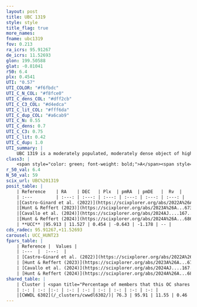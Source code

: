 ```yaml
---
layout: post
title: UBC 1319
style: style
title_flag: true
more_names: 
fname: ubc1319
fov: 0.213
ra_icrs: 95.91267
de_icrs: 11.52693
glon: 199.50588
glat: -0.81041
r50: 6.4
plx: 0.4541
UTI: "0.57"
UTI_COLOR: "#f6fbdc"
UTI_C_N_COL: "#f8fce0"
UTI_C_dens_COL: "#dff2cb"
UTI_C_C3_COL: "#d4edca"
UTI_C_lit_COL: "#fff6da"
UTI_C_dup_COL: "#a6cab9"
UTI_C_N: 0.55
UTI_C_dens: 0.7
UTI_C_C3: 0.75
UTI_C_lit: 0.42
UTI_C_dup: 1.0
UTI_summary: |
    UBC 1319 is a moderately populated, moderately dense object of high C3 quality. It was recently reported in the literature. This object shares a large percentage of members with a later reported entry.
class3: |
    <span style="color: green; font-weight: bold;">A</span><span style="color: #FFC300; font-weight: bold;">B</span>
r_50_val: 6.4
N_50_val: 59
scix_url: UBC%201319
posit_table: |
    | Reference    | RA    | DEC   | Plx  | pmRA  | pmDE   |  Rv  |
    | :---         | :---: | :---: | :---: | :---: | :---: | :---: |
    |[Castro-Ginard et al. (2022)](https://scixplorer.org/abs/2022A%26A...661A.118C) | 95.87 | 11.51 | 0.46 | -0.65 | -1.17 | -- |
    |[Hunt & Reffert (2023)](https://scixplorer.org/abs/2023A%26A...673A.114H) | 95.916 | 11.548 | 0.44 | -0.66 | -1.194 | -- |
    |[Cavallo et al. (2024)](https://scixplorer.org/abs/2024AJ....167...12C) | 95.84 | 11.457 | 0.44 | -- | -- | -- |
    |[Hunt & Reffert (2024)](https://scixplorer.org/abs/2024A%26A...686A..42H) | 95.916 | 11.548 | 0.44 | -0.66 | -1.194 | -- |
    | **UCC** |95.913 | 11.527 | 0.454 | -0.643 | -1.178 | -- | 
cds_radec: 95.91267,+11.52693
carousel: UCC_HUNT23
fpars_table: |
    | Reference |  Values |
    | :---  |  :---:  |
    | [Castro-Ginard et al. (2022)](https://scixplorer.org/abs/2022A%26A...661A.118C) | `AV=1.201, Dist=2469, logAge=7.306` |
    | [Hunt & Reffert (2023)](https://scixplorer.org/abs/2023A%26A...673A.114H) | `AV50=1.331, diffAV50=2.019, MOD50=11.592, logAge50=7.76` |
    | [Cavallo et al. (2024)](https://scixplorer.org/abs/2024AJ....167...12C) | `AV50=1.28, dMod50=11.75, logAge50=7.89, [Fe/H]50=0.23` |
    | [Hunt & Reffert (2024)](https://scixplorer.org/abs/2024A%26A...686A..42H) | `MassJ=637.582` |
shared_table: |
    | Cluster | <span title="Percentage of members that this OC shares with the ones listed">%</span>   | RA   | DEC   | Plx   | pmRA  | pmDE  | Rv | UTI |
    | :-: | :-: |:-: | :-: | :-: | :-: | :-: | :-: | :-: |
    |[CWWDL 6302](/_clusters/cwwdl6302/)| 76.3 | 95.91 | 11.55 | 0.46 | -0.64 | -1.16 | -- |0.04 |
---
```

